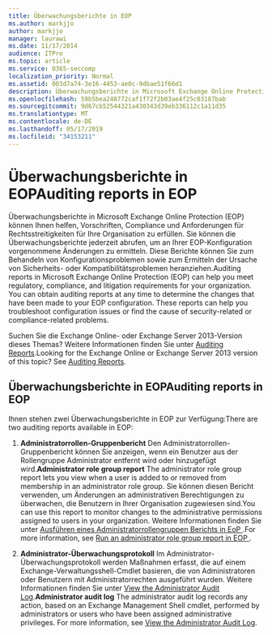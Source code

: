 ```yaml
---
title: Überwachungsberichte in EOP
ms.author: markjjo
author: markjjo
manager: laurawi
ms.date: 11/17/2014
audience: ITPro
ms.topic: article
ms.service: O365-seccomp
localization_priority: Normal
ms.assetid: 003d7a74-3e16-4453-ae0c-9dbae51f66d1
description: Überwachungsberichte in Microsoft Exchange Online Protection (EOP) können Ihnen helfen, Vorschriften, Compliance und Anforderungen für Rechtsstreitigkeiten für Ihre Organisation zu erfüllen. Sie können die Überwachungsberichte jederzeit abrufen, um an Ihrer EOP-Konfiguration vorgenommene Änderungen zu ermitteln. Diese Berichte können Sie zum Behandeln von Konfigurationsproblemen sowie zum Ermitteln der Ursache von Sicherheits- oder Kompatibilitätsproblemen heranziehen.
ms.openlocfilehash: 59b5bea248772caf1f72f2b03ae4f25c03187bab
ms.sourcegitcommit: 9d67cb52544321a430343d39eb336112c1a11d35
ms.translationtype: MT
ms.contentlocale: de-DE
ms.lasthandoff: 05/17/2019
ms.locfileid: "34153211"
---
```

# <a name="auditing-reports-in-eop"></a><span data-ttu-id="0ebfa-105">Überwachungsberichte in EOP</span><span class="sxs-lookup"><span data-stu-id="0ebfa-105">Auditing reports in EOP</span></span>

<span data-ttu-id="0ebfa-p102">Überwachungsberichte in Microsoft Exchange Online Protection (EOP) können Ihnen helfen, Vorschriften, Compliance und Anforderungen für Rechtsstreitigkeiten für Ihre Organisation zu erfüllen. Sie können die Überwachungsberichte jederzeit abrufen, um an Ihrer EOP-Konfiguration vorgenommene Änderungen zu ermitteln. Diese Berichte können Sie zum Behandeln von Konfigurationsproblemen sowie zum Ermitteln der Ursache von Sicherheits- oder Kompatibilitätsproblemen heranziehen.</span><span class="sxs-lookup"><span data-stu-id="0ebfa-p102">Auditing reports in Microsoft Exchange Online Protection (EOP) can help you meet regulatory, compliance, and litigation requirements for your organization. You can obtain auditing reports at any time to determine the changes that have been made to your EOP configuration. These reports can help you troubleshoot configuration issues or find the cause of security-related or compliance-related problems.</span></span>
  
<span data-ttu-id="0ebfa-p103">Suchen Sie die Exchange Online- oder Exchange Server 2013-Version dieses Themas? Weitere Informationen finden Sie unter [Auditing Reports](http://technet.microsoft.com/library/2b3e1529-1677-4564-be0b-ce22757ddc0d.aspx).</span><span class="sxs-lookup"><span data-stu-id="0ebfa-p103">Looking for the Exchange Online or Exchange Server 2013 version of this topic? See [Auditing Reports](http://technet.microsoft.com/library/2b3e1529-1677-4564-be0b-ce22757ddc0d.aspx).</span></span>
  
## <a name="auditing-reports-in-eop"></a><span data-ttu-id="0ebfa-111">Überwachungsberichte in EOP</span><span class="sxs-lookup"><span data-stu-id="0ebfa-111">Auditing reports in EOP</span></span>

<span data-ttu-id="0ebfa-112">Ihnen stehen zwei Überwachungsberichte in EOP zur Verfügung:</span><span class="sxs-lookup"><span data-stu-id="0ebfa-112">There are two auditing reports available in EOP:</span></span>
  
1. <span data-ttu-id="0ebfa-113">**Administratorrollen-Gruppenbericht** Den Administratorrollen-Gruppenbericht können Sie anzeigen, wenn ein Benutzer aus der Rollengruppe Administrator entfernt wird oder hinzugefügt wird.</span><span class="sxs-lookup"><span data-stu-id="0ebfa-113">**Administrator role group report** The administrator role group report lets you view when a user is added to or removed from membership in an administrator role group.</span></span> <span data-ttu-id="0ebfa-114">Sie können diesen Bericht verwenden, um Änderungen an administrativen Berechtigungen zu überwachen, die Benutzern in Ihrer Organisation zugewiesen sind.</span><span class="sxs-lookup"><span data-stu-id="0ebfa-114">You can use this report to monitor changes to the administrative permissions assigned to users in your organization.</span></span> <span data-ttu-id="0ebfa-115">Weitere Informationen finden Sie unter [Ausführen eines Administratorrollengruppen Berichts in EoP ](run-an-administrator-role-group-report-in-eop-eop.md).</span><span class="sxs-lookup"><span data-stu-id="0ebfa-115">For more information, see [Run an administrator role group report in EOP ](run-an-administrator-role-group-report-in-eop-eop.md).</span></span>
    
2. <span data-ttu-id="0ebfa-p105">**Administrator-Überwachungsprotokoll** Im Administrator- Überwachungsprotokoll werden Maßnahmen erfasst, die auf einem Exchange-Verwaltungsshell-Cmdlet basieren, die von Administratoren oder Benutzern mit Administratorrechten ausgeführt wurden. Weitere Informationen finden Sie unter [View the Administrator Audit Log](http://technet.microsoft.com/library/5c62072a-556d-4fea-9973-d668c6b9fd57.aspx).</span><span class="sxs-lookup"><span data-stu-id="0ebfa-p105">**Administrator audit log** The administrator audit log records any action, based on an Exchange Management Shell cmdlet, performed by administrators or users who have been assigned administrative privileges. For more information, see [View the Administrator Audit Log](http://technet.microsoft.com/library/5c62072a-556d-4fea-9973-d668c6b9fd57.aspx).</span></span>
    

